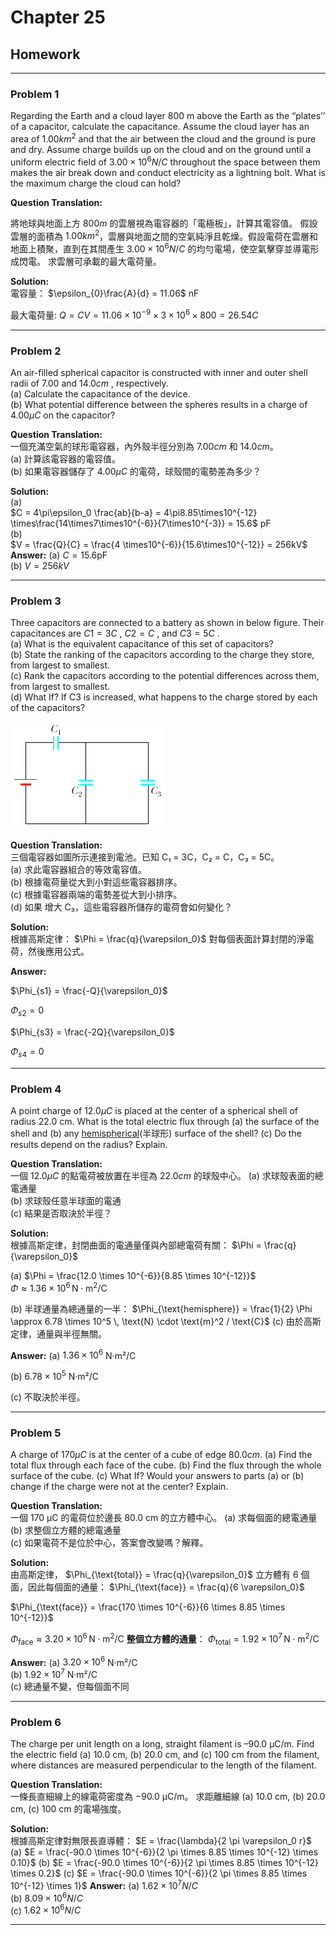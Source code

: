 # Chapter 25  

## Homework

---

### **Problem 1**

Regarding the Earth and a cloud layer 800 m above the Earth as the “plates’’ of a capacitor, calculate the capacitance. Assume the cloud layer has an area of $1.00 km^2$ and that the air between the cloud and the ground is pure and dry. Assume charge builds up on the cloud and on the ground until a uniform electric field of $3.00 × 10^6 N/C$ throughout the space between them makes the air break down and conduct electricity as a lightning bolt. What is the maximum charge the cloud can hold?

**Question Translation:**  

將地球與地面上方 $800 m$ 的雲層視為電容器的「電極板」，計算其電容值。
假設雲層的面積為 $1.00 km^2$，雲層與地面之間的空氣純淨且乾燥。假設電荷在雲層和地面上積聚，直到在其間產生 $3.00 × 10^6 N/C$ 的均勻電場，使空氣擊穿並導電形成閃電。
求雲層可承載的最大電荷量。  

**Solution:**  
電容量：
 $\epsilon_{0}\frac{A}{d} = 11.06$ nF  

最大電荷量:
 $Q = CV = 11.06 \times 10^{-9} \times 3 \times 10^6 \times 800 = 26.54C$  

---

### **Problem 2**

An air-filled spherical capacitor is constructed with inner and outer shell radii of $7.00$ and $14.0 cm$ , respectively.  
(a) Calculate the capacitance of the device.  
(b) What potential difference between the spheres results in a charge of $4.00 μC$ on the capacitor?  

**Question Translation:**  
一個充滿空氣的球形電容器，內外殼半徑分別為 $7.00 cm$ 和 $14.0 cm$。  
(a) 計算該電容器的電容值。  
(b) 如果電容器儲存了 $4.00 μC$ 的電荷，球殼間的電勢差為多少？  

**Solution:**  
(a)  
$C = 4\pi\epsilon_0 \frac{ab}{b-a} = 4\pi8.85\times10^{-12} \times\frac{14\times7\times10^{-6}}{7\times10^{-3}} = 15.6$ pF  
(b)  
$V = \frac{Q}{C} = \frac{4 \times10^{-6}}{15.6\times10^{-12}} = 256kV$  
**Answer:**
(a) $C = 15.6$pF  
(b) $V = 256kV$  

---

### **Problem 3**

Three capacitors are connected to a battery as shown in below figure. Their capacitances are $C1 = 3C$ , $C2 = C$ , and $C3 = 5C$ .  
(a) What is the equivalent capacitance of this set of capacitors?  
(b) State the ranking of the capacitors according to the charge they store, from largest to smallest.  
(c) Rank the capacitors according to the potential differences across them, from largest to smallest.  
(d) What If? If C3 is increased, what happens to the charge stored by each of the capacitors?  

![ ](https://raw.githubusercontent.com/tim941008/note/main/resource/ch25_1.png)

**Question Translation:**  
三個電容器如圖所示連接到電池。已知 C₁ = 3C，C₂ = C，C₃ = 5C。  
(a) 求此電容器組合的等效電容值。  
(b) 根據電荷量從大到小對這些電容器排序。  
(c) 根據電容器兩端的電勢差從大到小排序。  
(d) 如果 增大 C₃，這些電容器所儲存的電荷會如何變化？  

**Solution:**  
根據高斯定律：
 $\Phi = \frac{q}{\varepsilon_0}$
對每個表面計算封閉的淨電荷，然後應用公式。

**Answer:**

 $\Phi_{s1} = \frac{-Q}{\varepsilon_0}$

 $\Phi_{s2} = 0$

 $\Phi_{s3} = \frac{-2Q}{\varepsilon_0}$

 $\Phi_{s4} = 0$

---

### **Problem 4**

A point charge of $12.0 μC$ is placed at the center of a spherical shell of radius 22.0 cm. What is the total electric flux through
(a) the surface of the shell and
(b) any [hemispherical](https://dictionary.cambridge.org/zht/%E8%A9%9E%E5%85%B8/%E8%8B%B1%E8%AA%9E-%E6%BC%A2%E8%AA%9E-%E7%B9%81%E9%AB%94/hemispherical)(半球形) surface of the shell?
(c) Do the results depend on the radius? Explain.

**Question Translation:**  
一個 $12.0 μC$ 的點電荷被放置在半徑為 $22.0 cm$ 的球殼中心。
(a) 求球殼表面的總電通量  
(b) 求球殼任意半球面的電通  
(c) 結果是否取決於半徑？  

**Solution:**  
根據高斯定律，封閉曲面的電通量僅與內部總電荷有關：
 $\Phi = \frac{q}{\varepsilon_0}$

(a)
 $\Phi = \frac{12.0 \times 10^{-6}}{8.85 \times 10^{-12}}$  
 $\Phi \approx 1.36 \times 10^6 \, \text{N} \cdot \text{m}^2 / \text{C}$  

(b) 半球通量為總通量的一半：
 $\Phi_{\text{hemisphere}} = \frac{1}{2} \Phi \approx 6.78 \times 10^5 \, \text{N} \cdot \text{m}^2 / \text{C}$
(c) 由於高斯定律，通量與半徑無關。

**Answer:**
(a) $1.36 \times 10^6$ N·m²/C

(b) $6.78 \times 10^5$ N·m²/C

(c) 不取決於半徑。

---

### **Problem 5**

A charge of $170 μC$ is at the center of a cube of edge $80.0 cm$.
(a) Find the total flux through each face of the cube.
(b) Find the flux through the whole surface of the cube.
(c) What If? Would your answers to parts (a) or (b) change if the charge were not at the center? Explain.

**Question Translation:**  
一個 170 μC 的電荷位於邊長 80.0 cm 的立方體中心。
(a) 求每個面的總電通量  
(b) 求整個立方體的總電通量  
(c) 如果電荷不是位於中心，答案會改變嗎？解釋。

**Solution:**  
由高斯定律，
 $\Phi_{\text{total}} = \frac{q}{\varepsilon_0}$
立方體有 6 個面，因此每個面的通量：
 $\Phi_{\text{face}} = \frac{q}{6 \varepsilon_0}$

 $\Phi_{\text{face}} = \frac{170 \times 10^{-6}}{6 \times 8.85 \times 10^{-12}}$

 $\Phi_{\text{face}} \approx 3.20 \times 10^6 \, \text{N} \cdot \text{m}^2 / \text{C}$
**整個立方體的通量**：
 $\Phi_{\text{total}} = 1.92 \times 10^7 \, \text{N} \cdot \text{m}^2 / \text{C}$


**Answer:**
 (a) $3.20 \times 10^6$ N·m²/C  
 (b) $1.92 \times 10^7$ N·m²/C  
 (c) 總通量不變，但每個面不同  

---

### **Problem 6**

The charge per unit length on a long, straight filament is –90.0 μC/m. Find the electric field (a) 10.0 cm, (b) 20.0 cm, and (c) 100 cm from the filament, where distances are measured perpendicular to the length of the filament.

**Question Translation:**  
一條長直細線上的線電荷密度為 $-90.0$ μC/m。
求距離細線 (a) 10.0 cm, (b) 20.0 cm, (c) 100 cm 的電場強度。

**Solution:**  
根據高斯定律對無限長直導體：
 $E = \frac{\lambda}{2 \pi \varepsilon_0 r}$
(a) $E = \frac{-90.0 \times 10^{-6}}{2 \pi \times 8.85 \times 10^{-12} \times 0.10}$
(b) $E = \frac{-90.0 \times 10^{-6}}{2 \pi \times 8.85 \times 10^{-12} \times 0.2}$
(c) $E = \frac{-90.0 \times 10^{-6}}{2 \pi \times 8.85 \times 10^{-12} \times 1}$
**Answer:**
(a) $1.62 \times 10^7 N/C$  
(b) $8.09 \times 10^6 N/C$  
(c) $1.62 \times 10^6 N/C$  

---
